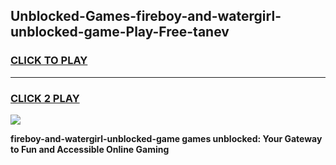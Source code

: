 
## Unblocked-Games-fireboy-and-watergirl-unblocked-game-Play-Free-tanev
<h3>
<a href="https://premium76.site?title=fireboy-and-watergirl-unblocked-game&ref=21A">CLICK TO PLAY</a></h3>
<hr>

<h3>
<a href="https://premium76.site?title=fireboy-and-watergirl-unblocked-game&ref=21A">CLICK 2 PLAY</a>
  
</h3>

<a href="https://premium76.site?title=fireboy-and-watergirl-unblocked-game&ref=21A"><img src="https://clearcache.store/games.png"></a>


**fireboy-and-watergirl-unblocked-game games unblocked: Your Gateway to Fun and Accessible Online Gaming**
